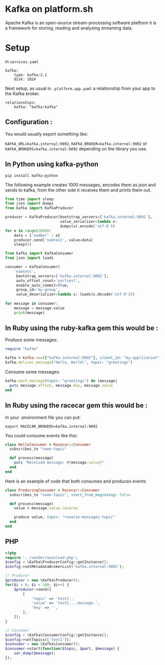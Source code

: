 # Kafka on platform.sh

Apache Kafka is an open-source stream-processing software platform  it is a framework for storing, reading and analysing streaming data.

# Setup

in `services.yaml`

```
kafka:
    type: kafka:2.1
    disk: 1024
```

Next setup, as usual in `.platform.app.yaml` a relationship from your app to the Kafka broker.

```
relationships:
    kafka: "kafka:kafka"
```

## Configuration :

You would usually export something like:

`KAFKA_URL=kafka.internal:9092`, `KAFKA_BROKER=kafka.internal:9092` or `KAFKA_BROKERS=kafka.internal:9092`  depending on the library you use.

## In Python using kafka-python

`pip install kafka-python`

The following example creates 1000 messages, encodes them as json and sends to kafka, from the other side it receives them and prints them out.

```python
from time import sleep
from json import dumps
from kafka import KafkaProducer

producer = KafkaProducer(bootstrap_servers=['kafka.internal:9092'],
                         value_serializer=lambda x: 
                         dumps(x).encode('utf-8'))
for e in range(1000):
    data = {'number' : e}
    producer.send('numtest', value=data)
    sleep(5)
```

```python
from kafka import KafkaConsumer
from json import loads

consumer = KafkaConsumer(
    'numtest',
     bootstrap_servers=['kafka.internal:9092'],
     auto_offset_reset='earliest',
     enable_auto_commit=True,
     group_id='my-group',
     value_deserializer=lambda x: loads(x.decode('utf-8')))
     
for message in consumer:
    message = message.value
    print(message)
```

## In Ruby using the ruby-kafka gem this would be :

Produce some messages:

```ruby
require "kafka"

kafka = Kafka.new(["kafka.internal:9092"], client_id: "my-application")
kafka.deliver_message("Hello, World!", topic: "greetings")
```

Consume some messages:

```ruby
kafka.each_message(topic: "greetings") do |message|
  puts message.offset, message.key, message.value
end
```

## In Ruby using the racecar gem this would be :

In your .environment file you can put:

```
export RACECAR_BROKERS=kafka.internal:9092
```

You could consume events like this:

```ruby
class HelloConsumer < Racecar::Consumer
  subscribes_to "some-topic"

  def process(message)
    puts "Received message: #{message.value}"
  end
end
```

Here is an example of code that both consumes and produces events

```ruby
class ProducingConsumer < Racecar::Consumer
  subscribes_to "some-topic", start_from_beginning: false

  def process(message)
    value = message.value.reverse

    produce value, topic: "reverse-messages-topic"
  end
end
```

## PHP
```php
<?php
require '../vendor/autoload.php';
$config = \Kafka\ProducerConfig::getInstance();
$config->setMetadataBrokerList('kafka.internal:9092');

// Producer
$producer = new \Kafka\Producer();
for($i = 0; $i < 100; $i++) {
    $producer->send([
        [
            'topic' => 'test1',
            'value' => 'test1....message.',
            'key' => '',
        ],
    ]);
}

// Consumer
$config = \Kafka\ConsumerConfig::getInstance();
$config->setTopics(['test1']);
$consumer = new \Kafka\Consumer();
$consumer->start(function($topic, $part, $message) {
    var_dump($message);
});
